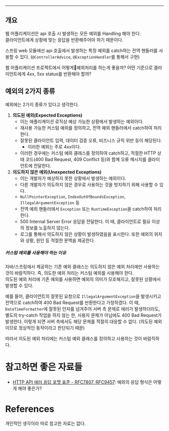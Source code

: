 - - -
## 개요
웹 어플리케이션은 api 호출 시 발생하는 모든 예외를 Handling 해야 한다.   
클라이언트에게 상황에 맞는 응답을 반환해주어야 하기 때문이다.

스프링 web 모듈에선 api 호출에서 발생하는 특정 예외를 catch하는 전역 핸들러를 사용할 수 있다. (`@ControllerAdvice`, `@ExceptionHandler`를 통해서 구현)

웹 어플리케이션 프로젝트에서 어떻게예외처리를 하는게 좋을까? 어떤 기준으로 클라이언트에게 4xx, 5xx status를 반환해야 할까?

## 예외의 2가지 종류
예외에는 2가지 종류가 있다고 생각한다. 
1. **의도된 예외(Expected Exceptions)**
	- 이는 애플리케이션 로직상 예상 가능한 상황에서 발생하는 예외이다.
	- 재사용 가능한 커스텀 예외를 정의하고, 전역 예외 핸들러에서 catch하여 처리한다.
	- 잘못된 클라이언트 입력, 데이터 검증 오류, 비즈니스 규칙 위반 등이 해당된다.
		- 이러한 예외는 주로 4xx이다.
	- 이러한 경우에는 커스텀 예외 클래스를 정의하여 catch하고, 적절한 HTTP 상태 코드(400 Bad Request, 409 Conflict 등)와 함께 오류 메시지를 클라이언트에 전달한다.
2. **의도하지 않은 예외(Unexpected Exceptions)**
	- 이는 개발자가 예상하지 못한 상황에서 발생하는 예외이다.
	- 다른 개발자가 의도하지 않은 경우로 사용하는 것을 방지하기 위해 사용할 수 있다.
	- `NullPointerException`, `IndexOutOfBoundsException`, `IllegalArgumentException` 등  
	- 전역 예외 핸들러에서 `Exception` 또는 `RuntimeException`을 catch하여 처리한다.
	- 500 Internal Server Error 응답을 전달한다. 이 때, 클라이언트로 필요 이상의 정보를 노출하지 않는다.
	- 로그를 통해서 의도하지 않은 상황이 발생하였음을 표시한다. 또한 예외의 위치와 상황, 원인 등 적절한 문맥을 제공한다.

##### 커스텀 예외를 사용해야 하는 이유

자바/스프링에서 제공하는 기존 예외 클래스는 의도하지 않은 예외 처리에만 사용하는 것이 바람직하다. 즉, 의도한 예외 처리는 커스텀 예외를 사용해야 한다.     
의도된 예외 처리에 기존 예외를 사용하면 예외의 의미가 모호해지고, 잘못된 상황에서 발생할 수 있다.     

예를 들어, 클라이언트의 잘못된 요청으로 `IllegalArgumentException`을 발생시키고 전역으로 catch하여 400 Bad Request를 반환한다고 가정하겠다. 
이 때, `DateTimeFormatter`에 잘못된 인자를 넘겨주어 서버 측 문제로 에러가 발생하더라도, 별도의 try-catch 작업을 하지 않는 한, 사용자 문제가 아님에도 400 Bad Request가 발생한다. 
이렇게 되면 서버 측에서도 해당 문제를 적절히 대응할 수 없다. (의도된 예외이므로 정상적인 동작이라고 판단되기 때문)

따라서 의도된 예외 처리에는 커스텀 예외 클래스를 정의하고 사용하는 것이 바람직하다.  

# 참고하면 좋은 자료들
- [HTTP API 에러 응답 포멧 표준 - RFC7807, RFC9457](notes/etc/HTTP%20API%20에러%20응답%20포멧%20표준%20-%20RFC7807,%20RFC9457.md): 예외의 응답 형식은 어떻게 해야 좋은가?

# References
개인적인 생각이라 따로 참고한 자료는 없다.
